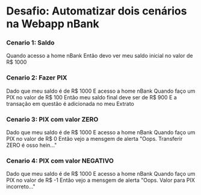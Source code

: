 # Desafio: Automatizar dois cenários na Webapp nBank


### Cenario 1: Saldo
Quando acesso a home nBank
Então devo ver meu saldo inicial no valor de R$ 1000

### Cenario 2: Fazer PIX
Dado que meu saldo é de R$ 1000
E acesso a home nBank
Quando faço um PIX no valor de R$ 100
Então meu saldo final deve ser de R$ 900
E a transação em questão é adicionada no meu Extrato

### Cenario 3: PIX com valor ZERO
Dado que meu saldo é de R$ 1000
E acesso a home nBank
Quando faço um PIX no valor de R$ 0
Então vejo a mensgem de alerta "Oops. Transferir ZERO é osso hein..."

### Cenario 4: PIX com valor NEGATIVO
Dado que meu saldo é de R$ 1000
E acesso a home nBank
Quando faço um PIX no valor de R$ -1
Então vejo a mensgem de alerta "Oops. Valor para PIX incorreto..."

